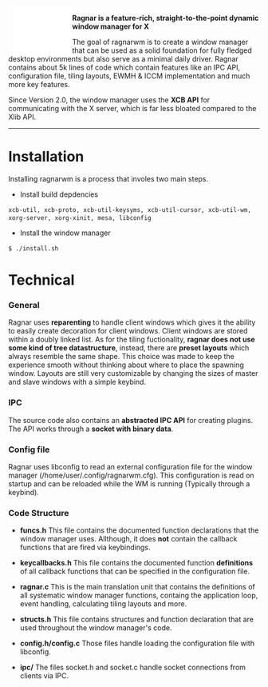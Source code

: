 <img align="left" style="width:128px" src="https://github.com/cococry/ragnar/blob/main/branding/logo.png" width="128px">

**Ragnar is a feature-rich, straight-to-the-point dynamic window manager for X**

The goal of ragnarwm is to create a window manager that can be used as a solid foundation
for fully fledged desktop environments but also serve as a minimal daily driver. Ragnar 
contains about 5k lines of code which contain features like an IPC API, configuration file, 
tiling layouts, EWMH & ICCM implementation and much more key features.

Since Version 2.0, the window manager uses the **XCB API** for communicating with the X server,
which is far less bloated compared to the Xlib API.

---

# Installation

Installing ragnarwm is a process that involes two main steps. 

- Install build depdencies
```console
xcb-util, xcb-proto, xcb-util-keysyms, xcb-util-cursor, xcb-util-wm, xorg-server, xorg-xinit, mesa, libconfig
```

- Install the window manager
```console
$ ./install.sh
```

# Technical

### General
Ragnar uses **reparenting** to handle client windows which gives it the ability to easily create decoration
for client windows. 
Client windows are stored within a doubly linked list. 
As for the tiling fuctionality, **ragnar does not use some kind of tree datastructure**, instead, 
there are **preset layouts** which always resemble the same shape. This choice was made to keep the experience
smooth without thinking about where to place the spawning window. Layouts are still very customizable by changing the sizes of master and slave windows with a simple keybind. 

### IPC
The source code also contains an **abstracted IPC API** for creating plugins. The API works through
a **socket with binary data**.

### Config file
Ragnar uses libconfig to read an external configuration file for the window manager (/home/user/.config/ragnarwm.cfg).
This configuration is read on startup and can be reloaded while the WM is running (Typically through a keybind).

### Code Structure

- **funcs.h**
This file contains the documented function declarations that the window manager uses. Allthough,
it does **not** contain the callback functions that are fired via keybindings.

- **keycallbacks.h**
This file contains the documented function **definitions** of all callback functions that can be specified
in the configuration file.

- **ragnar.c**
This is the main translation unit that contains the definitions of all systematic window manager functions,
containg the application loop, event handling, calculating tiling layouts and more.

- **structs.h**
This file contains structures and function declaration that are used throughout the window manager's code.

- **config.h/config.c**
Those files handle loading the configuration file with libconfig.

- **ipc/**
The files socket.h and socket.c handle socket connections from clients via IPC.
